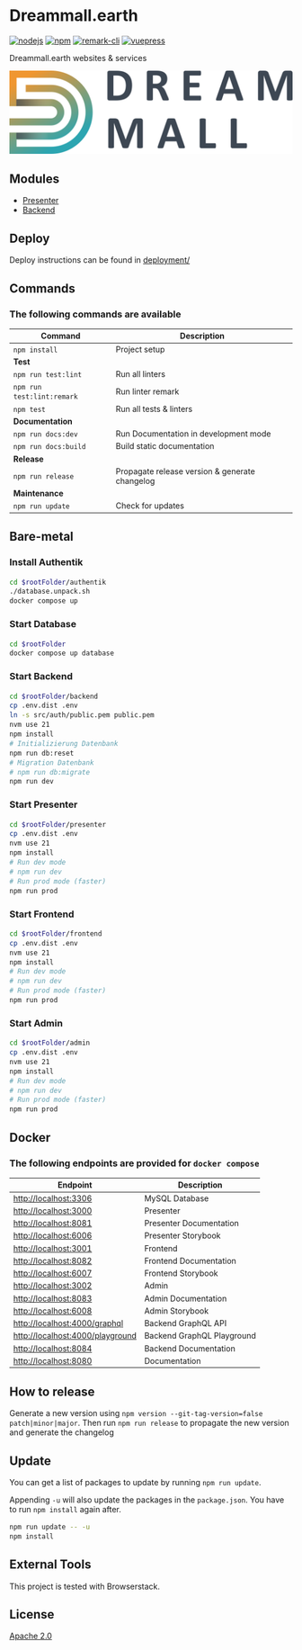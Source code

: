 # Dreammall.earth

[![nodejs][badge-nodejs-img]][badge-nodejs-href]
[![npm][badge-npm-img]][badge-npm-href]
[![remark-cli][badge-remark-cli-img]][badge-remark-cli-href]
[![vuepress][badge-vuepress-img]][badge-vuepress-href]

Dreammall.earth websites & services

![](presenter/src/assets/dreammall-logo.svg)

## Modules

- [Presenter](presenter/README.md)
- [Backend](backend/README.md)

## Deploy

Deploy instructions can be found in [deployment/](deployment/README.md)

## Commands

### The following commands are available

| Command                    | Description                                    |
| -------------------------- | ---------------------------------------------- |
| `npm install`              | Project setup                                  |
| **Test**                   |                                                |
| `npm run test:lint`        | Run all linters                                |
| `npm run test:lint:remark` | Run linter remark                              |
| `npm test`                 | Run all tests & linters                        |
| **Documentation**          |                                                |
| `npm run docs:dev`         | Run Documentation in development mode          |
| `npm run docs:build`       | Build static documentation                     |
| **Release**                |                                                |
| `npm run release`          | Propagate release version & generate changelog |
| **Maintenance**            |                                                |
| `npm run update`           | Check for updates                              |

## Bare-metal

### Install Authentik

```bash
cd $rootFolder/authentik
./database.unpack.sh
docker compose up
```

### Start Database

```bash
cd $rootFolder
docker compose up database
```

### Start Backend

```bash
cd $rootFolder/backend
cp .env.dist .env
ln -s src/auth/public.pem public.pem
nvm use 21
npm install
# Initializierung Datenbank
npm run db:reset
# Migration Datenbank
# npm run db:migrate
npm run dev
```

### Start Presenter

```bash
cd $rootFolder/presenter
cp .env.dist .env
nvm use 21
npm install
# Run dev mode
# npm run dev
# Run prod mode (faster)
npm run prod
```

### Start Frontend

```bash
cd $rootFolder/frontend
cp .env.dist .env
nvm use 21
npm install
# Run dev mode
# npm run dev
# Run prod mode (faster)
npm run prod
```

### Start Admin

```bash
cd $rootFolder/admin
cp .env.dist .env
nvm use 21
npm install
# Run dev mode
# npm run dev
# Run prod mode (faster)
npm run prod
```

## Docker

### The following endpoints are provided for `docker compose`

| Endpoint                                                             | Description                |
| -------------------------------------------------------------------- | -------------------------- |
| [http://localhost:3306](http://localhost:3306)                       | MySQL Database             |
| [http://localhost:3000](http://localhost:3000)                       | Presenter                  |
| [http://localhost:8081](http://localhost:8081)                       | Presenter Documentation    |
| [http://localhost:6006](http://localhost:6006)                       | Presenter Storybook        |
| [http://localhost:3001](http://localhost:3001)                       | Frontend                   |
| [http://localhost:8082](http://localhost:8082)                       | Frontend Documentation     |
| [http://localhost:6007](http://localhost:6007)                       | Frontend Storybook         |
| [http://localhost:3002](http://localhost:3002)                       | Admin                      |
| [http://localhost:8083](http://localhost:8083)                       | Admin Documentation        |
| [http://localhost:6008](http://localhost:6008)                       | Admin Storybook            |
| [http://localhost:4000/graphql](http://localhost:4000/graphql)       | Backend GraphQL API        |
| [http://localhost:4000/playground](http://localhost:4000/playground) | Backend GraphQL Playground |
| [http://localhost:8084](http://localhost:8084)                       | Backend Documentation      |
| [http://localhost:8080](http://localhost:8080)                       | Documentation              |

## How to release

Generate a new version using `npm version --git-tag-version=false patch|minor|major`.
Then run `npm run release` to propagate the new version and generate the changelog

## Update

You can get a list of packages to update by running `npm run update`.

Appending `-u` will also update the packages in the `package.json`. You have to run `npm install` again after.

```bash
npm run update -- -u
npm install
```

## External Tools

This project is tested with Browserstack.

## License

[Apache 2.0](./LICENSE)

<!-- Badges -->
[badge-nodejs-img]: https://img.shields.io/badge/nodejs-%3E%3D20.5.0-blue
[badge-nodejs-href]:  https://nodejs.org/

[badge-npm-img]: https://img.shields.io/badge/npm-latest-blue
[badge-npm-href]: https://www.npmjs.com/package/npm

[badge-remark-cli-img]: https://img.shields.io/badge/dynamic/json?url=https%3A%2F%2Fraw.githubusercontent.com%2Fdreammall-earth%2Fdreammall.earth%2Fmaster%2Fpackage.json&query=devDependencies%5B%27remark-cli%27%5D&label=remark-cli&color=yellow
[badge-remark-cli-href]: https://remark.js.org/

[badge-vuepress-img]: https://img.shields.io/badge/dynamic/json?url=https%3A%2F%2Fraw.githubusercontent.com%2Fdreammall-earth%2Fdreammall.earth%2Fmaster%2Fpackage.json&query=devDependencies.vuepress&label=vuepress&color=orange
[badge-vuepress-href]: https://vuepress.vuejs.org/
